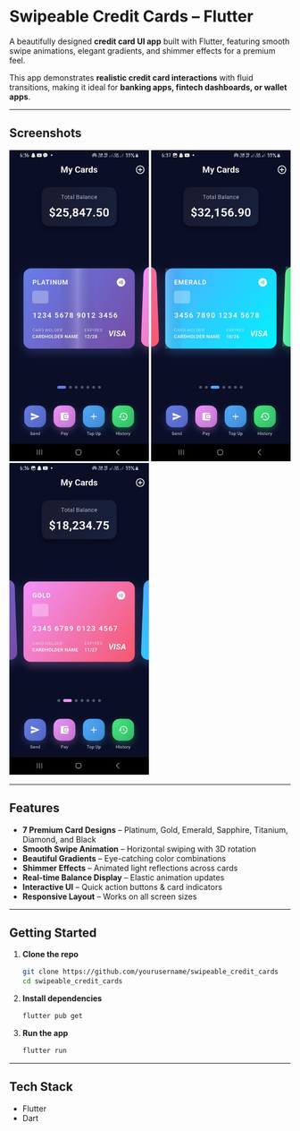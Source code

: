 #  Swipeable Credit Cards – Flutter

A beautifully designed **credit card UI app** built with Flutter, featuring smooth swipe animations, elegant gradients, and shimmer effects for a premium feel.

This app demonstrates **realistic credit card interactions** with fluid transitions, making it ideal for **banking apps, fintech dashboards, or wallet apps**.

---

##  Screenshots

<div align="left">
  <img src="assets/card1.jpg" width="250"/>
  <img src="assets/card2.jpg" width="250"/>
  <img src="assets/card3.jpg" width="250"/>
</div>  

---

##  Features

*  **7 Premium Card Designs** – Platinum, Gold, Emerald, Sapphire, Titanium, Diamond, and Black
*  **Smooth Swipe Animation** – Horizontal swiping with 3D rotation
*  **Beautiful Gradients** – Eye-catching color combinations
*  **Shimmer Effects** – Animated light reflections across cards
*  **Real-time Balance Display** – Elastic animation updates
*  **Interactive UI** – Quick action buttons & card indicators
*  **Responsive Layout** – Works on all screen sizes

---

##  Getting Started

1. **Clone the repo**

   ```bash
   git clone https://github.com/yourusername/swipeable_credit_cards
   cd swipeable_credit_cards
   ```

2. **Install dependencies**

   ```bash
   flutter pub get
   ```

3. **Run the app**

   ```bash
   flutter run
   ```


---

##  Tech Stack

* Flutter 
* Dart 

